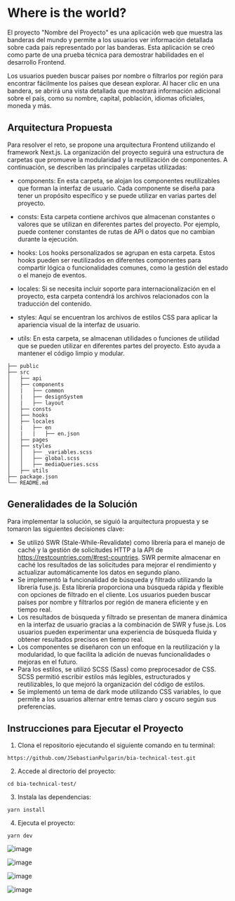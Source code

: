 # Where is the world?
El proyecto "Nombre del Proyecto" es una aplicación web que muestra las banderas del mundo y permite a los usuarios ver información detallada sobre cada país representado por las banderas. Esta aplicación se creó como parte de una prueba técnica para demostrar habilidades en el desarrollo Frontend.

Los usuarios pueden buscar países por nombre o filtrarlos por región para encontrar fácilmente los países que desean explorar. Al hacer clic en una bandera, se abrirá una vista detallada que mostrará información adicional sobre el país, como su nombre, capital, población, idiomas oficiales, moneda y más.

## Arquitectura Propuesta
Para resolver el reto, se propone una arquitectura Frontend utilizando el framework Next.js. La organización del proyecto seguirá una estructura de carpetas que promueve la modularidad y la reutilización de componentes. A continuación, se describen las principales carpetas utilizadas:

- components: En esta carpeta, se alojan los componentes reutilizables que forman la interfaz de usuario. Cada componente se diseña para tener un propósito específico y se puede utilizar en varias partes del proyecto.

- consts: Esta carpeta contiene archivos que almacenan constantes o valores que se utilizan en diferentes partes del proyecto. Por ejemplo, puede contener constantes de rutas de API o datos que no cambian durante la ejecución.

- hooks: Los hooks personalizados se agrupan en esta carpeta. Estos hooks pueden ser reutilizados en diferentes componentes para compartir lógica o funcionalidades comunes, como la gestión del estado o el manejo de eventos.

- locales: Si se necesita incluir soporte para internacionalización en el proyecto, esta carpeta contendrá los archivos relacionados con la traducción del contenido.

- styles: Aquí se encuentran los archivos de estilos CSS para aplicar la apariencia visual de la interfaz de usuario. 

- utils: En esta carpeta, se almacenan utilidades o funciones de utilidad que se pueden utilizar en diferentes partes del proyecto. Esto ayuda a mantener el código limpio y modular.

```
├── public
├── src
│   ├── api
│   ├── components
│   |   ├── common
│   |   ├── designSystem
│   |   ├── layout
│   ├── consts
│   ├── hooks
│   ├── locales
│   |   ├── en
│   |   |   ├── en.json
│   ├── pages
│   ├── styles
│   │   ├── _variables.scss
│   │   ├── global.scss
│   │   ├── mediaQueries.scss
│   ├── utils
├── package.json
└── README.md
```

## Generalidades de la Solución
Para implementar la solución, se siguió la arquitectura propuesta y se tomaron las siguientes decisiones clave:

- Se utilizó SWR (Stale-While-Revalidate) como librería para el manejo de caché y la gestión de solicitudes HTTP a la API de https://restcountries.com/#rest-countries. SWR permite almacenar en caché los resultados de las solicitudes para mejorar el rendimiento y actualizar automáticamente los datos en segundo plano.
- Se implementó la funcionalidad de búsqueda y filtrado utilizando la librería fuse.js. Esta librería proporciona una búsqueda rápida y flexible con opciones de filtrado en el cliente. Los usuarios pueden buscar países por nombre y filtrarlos por región de manera eficiente y en tiempo real.
- Los resultados de búsqueda y filtrado se presentan de manera dinámica en la interfaz de usuario gracias a la combinación de SWR y fuse.js. Los usuarios pueden experimentar una experiencia de búsqueda fluida y obtener resultados precisos en tiempo real.
- Los componentes se diseñaron con un enfoque en la reutilización y la modularidad, lo que facilita la adición de nuevas funcionalidades o mejoras en el futuro.
- Para los estilos, se utilizó SCSS (Sass) como preprocesador de CSS. SCSS permitió escribir estilos más legibles, estructurados y reutilizables, lo que mejoró la organización del código de estilos.
- Se implementó un tema de dark mode utilizando CSS variables, lo que permite a los usuarios alternar entre temas claro y oscuro según sus preferencias.
## Instrucciones para Ejecutar el Proyecto
1. Clona el repositorio ejecutando el siguiente comando en tu terminal:
```
https://github.com/JSebastianPulgarin/bia-technical-test.git
```
2. Accede al directorio del proyecto:
```
cd bia-technical-test/
```
3. Instala las dependencias:
```
yarn install
```
4. Ejecuta el proyecto:
```
yarn dev
```

![image](https://github.com/JSebastianPulgarin/bia-technical-test/assets/45098556/788a2bc1-babc-4e34-a748-51bd59759831)


![image](https://github.com/JSebastianPulgarin/bia-technical-test/assets/45098556/674ef97b-82db-4929-9f99-8fa10f95afec)


![image](https://github.com/JSebastianPulgarin/bia-technical-test/assets/45098556/19c4bb39-0fd7-48ab-a576-f6eb43d105f3)


![image](https://github.com/JSebastianPulgarin/bia-technical-test/assets/45098556/8077c145-0d51-41bb-9d43-6c1358757bcf)

